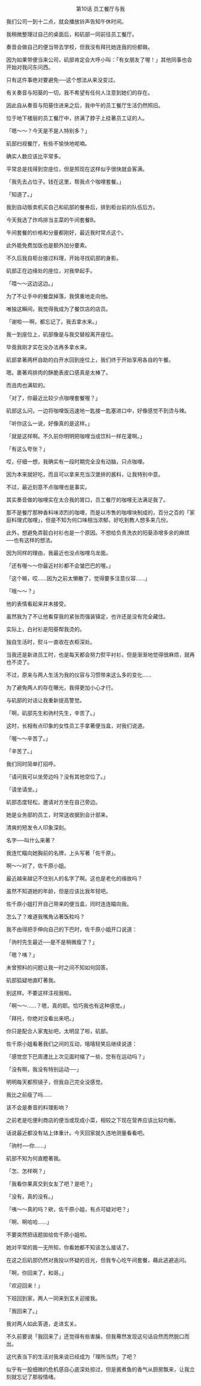<p align="center">第10话 员工餐厅与我</p>

我们公司一到十二点，就会播放铃声告知午休时间。

我稍微整理过自己的桌面后，和矶部一同前往员工餐厅。

奏音会做自己的便当带去学校，但我没有拜托她连我的份都做。

因为如果带便当来公司，矶部肯定会大呼小叫：「有女朋友了喔！」其他同事也会开始对我问东问西。

只有这件事绝对要避免──这个想法从来没变过。

有关奏音与阳葵的一切，我不希望有任何人注意到她们的存在。

因此自从奏音与阳葵住进来之后，我中午的员工餐厅生活仍然照旧。

位于地下楼层的员工餐厅中，挤满了脖子上挂著员工证的人。

「嗯～～？今天是不是人特别多？」

矶部扫视餐厅，有些不愉快地呢喃。

确实人数应该比平常多。

平常总是找得到空座位，但是照现在这样似乎很快就会客满。

「我先去占位子。钱在这里，帮我点个咖哩套餐。」

「知道了。」

我到自动贩卖机买自己和矶部的餐券后，排到柜台前的队伍后方。

今天我选了炸鸡排当主菜的午间套餐B。

午间套餐的价格和分量都刚好，最近我时常点这个。

此外能免费加饭也是额外加分要素。

不久后我自柜台接过料理，开始寻找矶部的身影。

矶部正在边缘处的座位，对我举起手。

「喂～～这边这边。」

为了不让手中的餐盘掉落，我慎重地走向他。

唯独这瞬间，我觉得我成为了餐饮店的店员。

「谢啦──啊，都忘记了。我去拿水来。」

我一到座位上，矶部像是与我交替般离开座位。

毕竟我刚才实在没办法再多拿水来。

矶部拿著两杯自助的白开水回到座位上，我们终于开始享用各自的午餐。

嗯。裹著鸡排肉的酥脆表皮口感真是太棒了。

而且肉也满软的。

「对了，你最近比较少点咖哩套餐喔？」

矶部这么问，一边将咖哩饭迅速地一匙接一匙塞进口中，好像感觉不到烫与辣。

「听你这么一说，好像真的是这样。」

「就是这样啊。不久前你明明把咖哩当成饮料一样在灌啊。」

「有这么夸张？」

哎，仔细一想，我确实有一段时期完全没有动脑，只点咖哩。

因为本来就好吃，而且可以拿来充当汉堡排的酱料，让我特别中意。

不过，最近刻意不点咖哩也是事实。

其实奏音做的咖哩实在太合我的胃口，员工餐厅的咖哩无法满足我了。

那不是餐厅那种香料味浓烈的咖哩，而是以市售的咖哩块制成的，百分之百的「家庭料理式咖哩」，但是不知为何口味相当浓郁，好吃到教人想多来几份。

此外，想避免弄脏白衬衫也是一个原因。不想给负责洗衣的阳葵添增多余的麻烦──也有这样的想法。

因为同样的理由，我最近也没点咖哩乌龙面。

「还有喔～～你最近衬衫都不会皱巴巴的喔。」

「这个嘛，哎……因为之前太懒散了，觉得要多注意仪容……」

「哦～～？」

他的表情看起来并未接受。

虽然我为了不让他看穿我的紧张而强装镇定，也许还是没有完全藏住。

实际上，白衬衫是阳葵帮我烫的。

独自生活时，熨斗一直收在衣柜深处。

当我还是新进员工时，也是每天都会努力熨平衬衫，但是渐渐地觉得很麻烦，就再也不烫了。

不过，原来与两人生活为我的仪容与习惯带来这么多的变化……

为了避免两人的存在曝光，我得更加小心才行。

与矶部的对话让我重新提高警觉。

「啊，矶部先生和驹村先生，辛苦了。」

这时，长相有点印象的女性员工手拿著便当盒，对我们说道。

「喔～～辛苦了。」

「辛苦了。」

我们同时简单打招呼。

「请问我可以坐旁边吗？没有其他空位了。」

「请坐请坐。」

矶部态度轻松，邀请对方坐在自己旁边。

她是业务部的员工，时常送收据到会计部来。

清爽的短发令人印象深刻。

名字──叫什么来著？

我连忙瞄向她胸前的名牌，上头写著「佐千原」。

啊～～对了，佐千原小姐。

最近越来越记不住别人的名字了啊。这也是老化的缘故吗？

虽然不知道她的年龄，但是应该比我年轻吧。

佐千原小姐打开自己带来的便当盒，同时连连瞄向我。

怎么了？难道我嘴角沾著饭粒吗？

我不由得把手伸向自己的下巴时，佐千原小姐开口说道：

「驹村先生最近──是不是稍微瘦了？」

「嗯？咦？」

未曾预料的问题让我一时之间不知如何回答。

矶部狐疑地直盯著我。

别这样。不要这样注视我啦。

「啊～～……？嗯，真的耶。恰巧我也有这种感觉。」

「拜托，你绝对没看出来吧。」

你只是配合人家鬼扯吧，太明显了啦，矶部。

佐千原小姐看著我们之间的互动，嘻嘻轻笑后继续说道：

「感觉您下巴周遭比上次见面时缩了一些，您有在运动吗？」

「没有啊，我没有特别运动──」

明明每天都照镜子，但我自己完全没感觉。

我比之前瘦了吗……

该不会是奏音的料理影响？

之前老是吃便利商店的便当或现成小菜，相较之下现在营养应该比较均衡。

话说最近都没有站上体重计。今天回家就久违地测量看看吧。

「驹村──你……」

矶部不知为何直瞪著我。

「怎、怎样啊？」

「我看你果真交到女友了吧？是吧？」

「没有，真的没有。」

「咦～～真的吗？欸，佐千原小姐，有点可疑对吧？」

「啊、啊哈哈……」

不要突然把话题拋给佐千原小姐啦。

她对平常的我一无所知，你看她都不知该怎么接话了。

在这之后矶部仍然对我投以怀疑的目光，但我专心吃午间套餐，藉此逃避追问。

「啊，你回来了，和哥。」

「欢迎回来！」

下班回到家，两人一同来到玄关迎接我。

「我回来了。」

我对两人如此答道，走进玄关。

不久前要说「我回来了」还觉得有些害臊，但我蓦然发现这句话自然而然脱口而出。

这代表当下的生活对我来说已经成为「理所当然」了吧？

似乎有一股细微的危机感自心底深处掠过，但是酱煮鱼的香气从厨房飘来，让我立刻就忘记了那般情绪。

